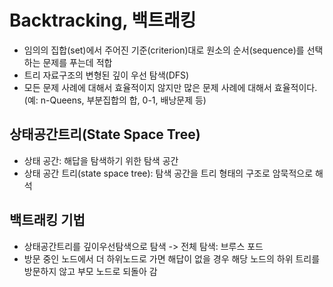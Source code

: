 # Backtracking, 백트래킹
- 임의의 집합(set)에서 주어진 기준(criterion)대로 원소의 순서(sequence)를 선택하는 문제를 푸는데 적합
- 트리 자료구조의 변형된 깊이 우선 탐색(DFS)
- 모든 문제 사례에 대해서 효율적이지 않지만 많은 문제 사례에 대해서 효율적이다.(예: n-Queens, 부분집합의 합, 0-1, 배낭문제 등)

## 상태공간트리(State Space Tree)
- 상태 공간: 해답을 탐색하기 위한 탐색 공간
- 상태 공간 트리(state space tree): 탐색 공간을 트리 형태의 구조로 암묵적으로 해석

## 백트래킹 기법
- 상태공간트리를 깊이우선탐색으로 탐색
-> 전체 탐색: 브루스 포드
- 방문 중인 노드에서 더 하위노드로 가면 해답이 없을 경우 해당 노드의 하위 트리를 방문하지 않고 부모 노드로 되돌아 감



